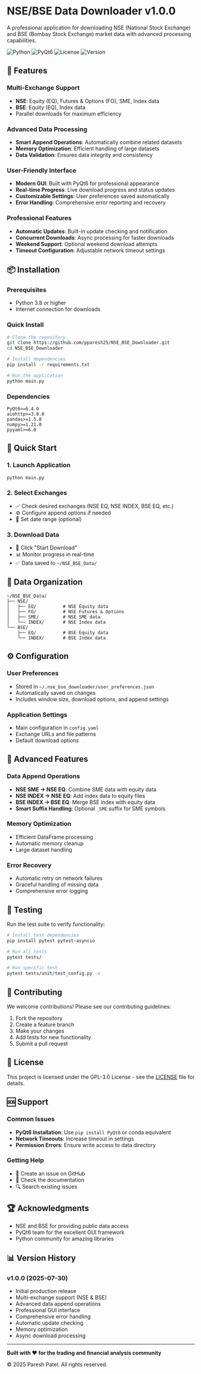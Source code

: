 # NSE/BSE Data Downloader v1.0.0

A professional application for downloading NSE (National Stock Exchange) and BSE (Bombay Stock Exchange) market data with advanced processing capabilities.

![Python](https://img.shields.io/badge/python-3.8+-blue.svg)
![PyQt6](https://img.shields.io/badge/GUI-PyQt6-green.svg)
![License](https://img.shields.io/badge/license-GPL3.0-blue.svg)
![Version](https://img.shields.io/badge/version-1.0.0-brightgreen.svg)

## 🚀 Features

### **Multi-Exchange Support**
- **NSE**: Equity (EQ), Futures & Options (FO), SME, Index data
- **BSE**: Equity (EQ), Index data
- Parallel downloads for maximum efficiency

### **Advanced Data Processing**
- **Smart Append Operations**: Automatically combine related datasets
- **Memory Optimization**: Efficient handling of large datasets
- **Data Validation**: Ensures data integrity and consistency

### **User-Friendly Interface**
- **Modern GUI**: Built with PyQt6 for professional appearance
- **Real-time Progress**: Live download progress and status updates
- **Customizable Settings**: User preferences saved automatically
- **Error Handling**: Comprehensive error reporting and recovery

### **Professional Features**
- **Automatic Updates**: Built-in update checking and notification
- **Concurrent Downloads**: Async processing for faster downloads
- **Weekend Support**: Optional weekend download attempts
- **Timeout Configuration**: Adjustable network timeout settings

## 📦 Installation

### **Prerequisites**
- Python 3.8 or higher
- Internet connection for downloads

### **Quick Install**
```bash
# Clone the repository
git clone https://github.com/pparesh25/NSE_BSE_Downloader.git
cd NSE_BSE_Downloader

# Install dependencies
pip install -r requirements.txt

# Run the application
python main.py
```

### **Dependencies**
```
PyQt6>=6.4.0
aiohttp>=3.8.0
pandas>=1.5.0
numpy>=1.21.0
pyyaml>=6.0
```

## 🎯 Quick Start

### **1. Launch Application**
```bash
python main.py
```

### **2. Select Exchanges**
- ✅ Check desired exchanges (NSE EQ, NSE INDEX, BSE EQ, etc.)
- ⚙️ Configure append options if needed
- 📅 Set date range (optional)

### **3. Download Data**
- 🚀 Click "Start Download"
- 📊 Monitor progress in real-time
- ✅ Data saved to `~/NSE_BSE_Data/`

## 📁 Data Organization

```
~/NSE_BSE_Data/
├── NSE/
│   ├── EQ/          # NSE Equity data
│   ├── FO/          # NSE Futures & Options
│   ├── SME/         # NSE SME data
│   └── INDEX/       # NSE Index data
└── BSE/
    ├── EQ/          # BSE Equity data
    └── INDEX/       # BSE Index data
```

## ⚙️ Configuration

### **User Preferences**
- Stored in `~/.nse_bse_downloader/user_preferences.json`
- Automatically saved on changes
- Includes window size, download options, and append settings

### **Application Settings**
- Main configuration in `config.yaml`
- Exchange URLs and file patterns
- Default download options

## 🔧 Advanced Features

### **Data Append Operations**
- **NSE SME → NSE EQ**: Combine SME data with equity data
- **NSE INDEX → NSE EQ**: Add index data to equity files
- **BSE INDEX → BSE EQ**: Merge BSE index with equity data
- **Smart Suffix Handling**: Optional `_SME` suffix for SME symbols

### **Memory Optimization**
- Efficient DataFrame processing
- Automatic memory cleanup
- Large dataset handling

### **Error Recovery**
- Automatic retry on network failures
- Graceful handling of missing data
- Comprehensive error logging

## 🧪 Testing

Run the test suite to verify functionality:

```bash
# Install test dependencies
pip install pytest pytest-asyncio

# Run all tests
pytest tests/

# Run specific test
pytest tests/unit/test_config.py -v
```

## 🤝 Contributing

We welcome contributions! Please see our contributing guidelines:

1. Fork the repository
2. Create a feature branch
3. Make your changes
4. Add tests for new functionality
5. Submit a pull request

## 📝 License

This project is licensed under the GPL-3.0 License - see the [LICENSE](LICENSE) file for details.

## 🆘 Support

### **Common Issues**
- **PyQt6 Installation**: Use `pip install PyQt6` or conda equivalent
- **Network Timeouts**: Increase timeout in settings
- **Permission Errors**: Ensure write access to data directory

### **Getting Help**
- 📧 Create an issue on GitHub
- 📖 Check the documentation
- 🔍 Search existing issues

## 🏆 Acknowledgments

- NSE and BSE for providing public data access
- PyQt6 team for the excellent GUI framework
- Python community for amazing libraries

## 📊 Version History

### **v1.0.0** (2025-07-30)
- Initial production release
- Multi-exchange support (NSE & BSE)
- Advanced data append operations
- Professional GUI interface
- Comprehensive error handling
- Automatic update checking
- Memory optimization
- Async download processing

---

**Built with ❤️ for the trading and financial analysis community**

© 2025 Paresh Patel. All rights reserved.
